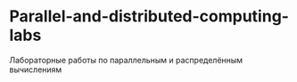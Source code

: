 # Parallel-and-distributed-computing-labs
 Лабораторные работы по параллельным и распределённым вычислениям
